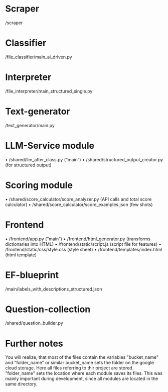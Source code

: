 # Scraper 
/scraper
# Classifier 
/file_classifier/main_ai_driven.py 
# Interpreter 
/file_interpreter/main_structured_single.py 
# Text-generator 
/text_generator/main.py 
# LLM-Service module 
• /shared/llm_after_class.py (“main”) 
• /shared/structured_output_creator.py (for structured output) 
# Scoring module 
• /shared/score_calculator/score_analyzer.py (API calls and total score calculator) 
• /shared/score_calculator/score_examples.json (few shots) 
# Frontend 
• /frontend/app.py (“main”) 
• /frontend/html_generator.py (transforms dictionaries into HTML) 
• /frontend/static/script.js (script file for features) 
• /frontend/static/css/style.css (style sheet) 
• /frontend/templates/index.html (html template) 
# EF-blueprint 
/main/labels_with_descriptions_structured.json 
# Question-collection
/shared/question_builder.py 
# Further notes
You will realize, that most of the files contain the variables
"bucket_name"  and "folder_name" or similar
bucket_name sets the folder on the google cloud storage. Here all files referring to thir project are stored.
"folder_name" sets the location where each module saves its files. This was mainly important during development, since all modules are located in the same directory.
